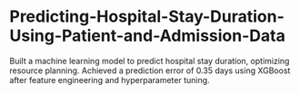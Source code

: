# Predicting-Hospital-Stay-Duration-Using-Patient-and-Admission-Data
Built a machine learning model to predict hospital stay duration, optimizing resource planning. Achieved a prediction error of 0.35 days using XGBoost after feature engineering and hyperparameter tuning.

